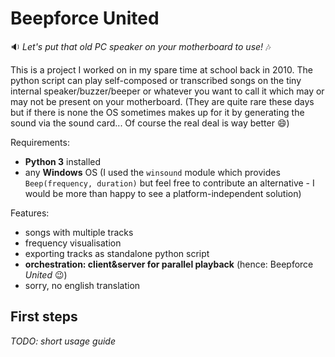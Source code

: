 Beepforce United
=========
:sound: *Let's put that old PC speaker on your motherboard to use!* :notes:

This is a project I worked on in my spare time at school back in 2010. The python script can play self-composed or transcribed songs on the tiny internal speaker/buzzer/beeper or whatever you want to call it which may or may not be present on your motherboard. (They are quite rare these days but if there is none the OS sometimes makes up for it by generating the sound via the sound card... Of course the real deal is way better :smile:)

Requirements:
- **Python 3** installed
- any **Windows** OS (I used the `winsound` module which provides `Beep(frequency, duration)` but feel free to contribute an alternative - I would be more than happy to see a platform-independent solution)

Features:
- songs with multiple tracks
- frequency visualisation
- exporting tracks as standalone python script
- **orchestration: client&server for parallel playback** (hence: Beepforce *United* :wink:)
- sorry, no english translation

## First steps
*TODO: short usage guide*
